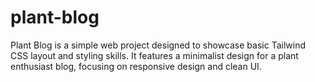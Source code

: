 # plant-blog
Plant Blog is a simple web project designed to showcase basic Tailwind CSS layout and styling skills. It features a minimalist design for a plant enthusiast blog, focusing on responsive design and clean UI.
